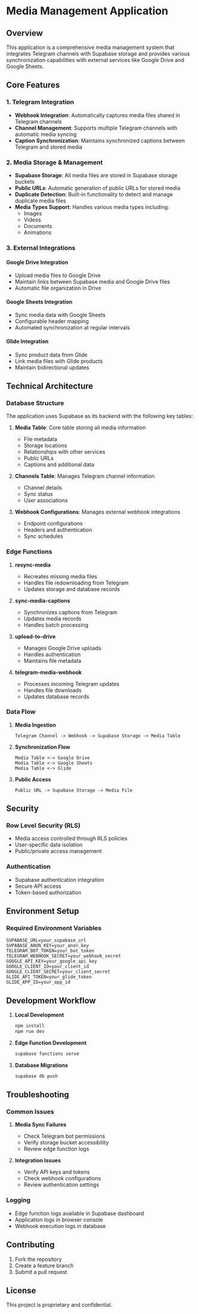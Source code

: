 # Media Management Application

## Overview
This application is a comprehensive media management system that integrates Telegram channels with Supabase storage and provides various synchronization capabilities with external services like Google Drive and Google Sheets.

## Core Features

### 1. Telegram Integration
- **Webhook Integration**: Automatically captures media files shared in Telegram channels
- **Channel Management**: Supports multiple Telegram channels with automatic media syncing
- **Caption Synchronization**: Maintains synchronized captions between Telegram and stored media

### 2. Media Storage & Management
- **Supabase Storage**: All media files are stored in Supabase storage buckets
- **Public URLs**: Automatic generation of public URLs for stored media
- **Duplicate Detection**: Built-in functionality to detect and manage duplicate media files
- **Media Types Support**: Handles various media types including:
  - Images
  - Videos
  - Documents
  - Animations

### 3. External Integrations

#### Google Drive Integration
- Upload media files to Google Drive
- Maintain links between Supabase media and Google Drive files
- Automatic file organization in Drive

#### Google Sheets Integration
- Sync media data with Google Sheets
- Configurable header mapping
- Automated synchronization at regular intervals

#### Glide Integration
- Sync product data from Glide
- Link media files with Glide products
- Maintain bidirectional updates

## Technical Architecture

### Database Structure
The application uses Supabase as its backend with the following key tables:

1. **Media Table**: Core table storing all media information
   - File metadata
   - Storage locations
   - Relationships with other services
   - Public URLs
   - Captions and additional data

2. **Channels Table**: Manages Telegram channel information
   - Channel details
   - Sync status
   - User associations

3. **Webhook Configurations**: Manages external webhook integrations
   - Endpoint configurations
   - Headers and authentication
   - Sync schedules

### Edge Functions

1. **resync-media**
   - Recreates missing media files
   - Handles file redownloading from Telegram
   - Updates storage and database records

2. **sync-media-captions**
   - Synchronizes captions from Telegram
   - Updates media records
   - Handles batch processing

3. **upload-to-drive**
   - Manages Google Drive uploads
   - Handles authentication
   - Maintains file metadata

4. **telegram-media-webhook**
   - Processes incoming Telegram updates
   - Handles file downloads
   - Updates database records

### Data Flow

1. **Media Ingestion**
   ```
   Telegram Channel -> Webhook -> Supabase Storage -> Media Table
   ```

2. **Synchronization Flow**
   ```
   Media Table <-> Google Drive
   Media Table <-> Google Sheets
   Media Table <-> Glide
   ```

3. **Public Access**
   ```
   Public URL -> Supabase Storage -> Media File
   ```

## Security

### Row Level Security (RLS)
- Media access controlled through RLS policies
- User-specific data isolation
- Public/private access management

### Authentication
- Supabase authentication integration
- Secure API access
- Token-based authorization

## Environment Setup

### Required Environment Variables
```
SUPABASE_URL=your_supabase_url
SUPABASE_ANON_KEY=your_anon_key
TELEGRAM_BOT_TOKEN=your_bot_token
TELEGRAM_WEBHOOK_SECRET=your_webhook_secret
GOOGLE_API_KEY=your_google_api_key
GOOGLE_CLIENT_ID=your_client_id
GOOGLE_CLIENT_SECRET=your_client_secret
GLIDE_API_TOKEN=your_glide_token
GLIDE_APP_ID=your_app_id
```

## Development Workflow

1. **Local Development**
   ```sh
   npm install
   npm run dev
   ```

2. **Edge Function Development**
   ```sh
   supabase functions serve
   ```

3. **Database Migrations**
   ```sh
   supabase db push
   ```

## Troubleshooting

### Common Issues
1. **Media Sync Failures**
   - Check Telegram bot permissions
   - Verify storage bucket accessibility
   - Review edge function logs

2. **Integration Issues**
   - Verify API keys and tokens
   - Check webhook configurations
   - Review authentication settings

### Logging
- Edge function logs available in Supabase dashboard
- Application logs in browser console
- Webhook execution logs in database

## Contributing
1. Fork the repository
2. Create a feature branch
3. Submit a pull request

## License
This project is proprietary and confidential.